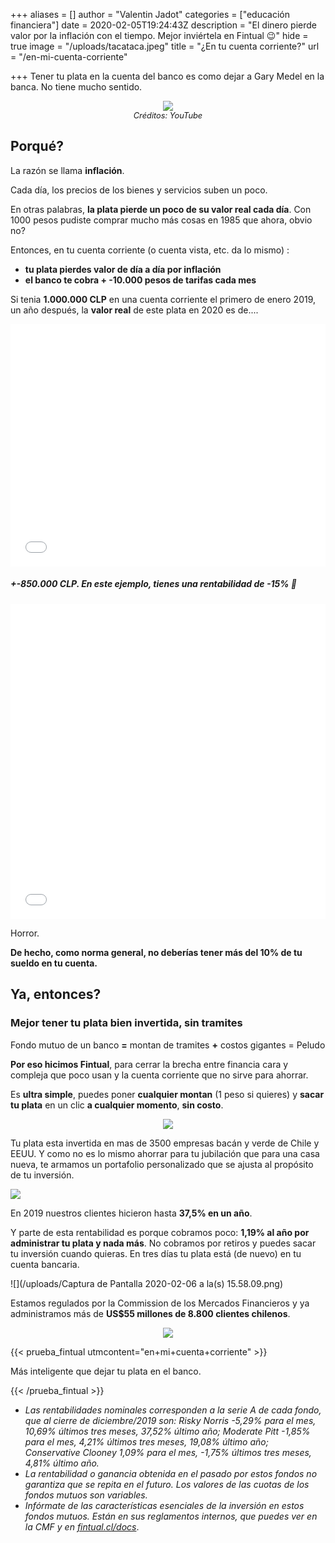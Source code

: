 +++
aliases = []
author = "Valentin Jadot"
categories = ["educación financiera"]
date = 2020-02-05T19:24:43Z
description = "El dinero pierde valor por la inflación con el tiempo. Mejor inviértela en Fintual 😉"
hide = true
image = "/uploads/tacataca.jpeg"
title = "¿En tu cuenta corriente?"
url = "/en-mi-cuenta-corriente"

+++
Tener tu plata en la cuenta del banco es como dejar a Gary Medel en la banca. No tiene mucho sentido.

<div style="text-align:center">  
<figure>  
<img src="/uploads/garymedel no po.png">  
<figcaption style="display:block;text-align:center;font-size:.8rem"><i>Créditos: YouTube</i></figcaption>
</figure>  
</div>

## Porqué?

La razón se llama **inflación**.

Cada día, los precios de los bienes y servicios suben un poco.

En otras palabras, **la plata pierde un poco de su valor real cada día**. Con 1000 pesos pudiste comprar mucho más cosas en 1985 que ahora, obvio no?

Entonces, en tu cuenta corriente (o cuenta vista, etc. da lo mismo) :

* **tu plata pierdes valor de día a día por inflación**
* **el banco te cobra + -10.000 pesos de tarifas cada mes**

Si tenia **1.000.000 CLP** en una cuenta corriente el primero de enero 2019, un año después, la **valor real** de este plata en 2020 es de....

<div style="width:100%;height:0;padding-bottom:77%;position:relative;"><iframe src="[https://giphy.com/embed/116seTvbXx07F6](https://giphy.com/embed/116seTvbXx07F6 "https://giphy.com/embed/116seTvbXx07F6")" width="100%" height="100%" style="position:absolute" frameBorder="0" class="giphy-embed" allowFullScreen></iframe></div>

##### **+-850.000 CLP.**  En este ejemplo, tienes una **rentabilidad de** -**15%** 🎉

<div style="width:100%;height:0;padding-bottom:100%;position:relative;"><iframe src="[https://giphy.com/embed/3epYgNP7uvMFa](https://giphy.com/embed/3epYgNP7uvMFa "https://giphy.com/embed/3epYgNP7uvMFa")" width="100%" height="100%" style="position:absolute" frameBorder="0" class="giphy-embed" allowFullScreen></iframe></div>

Horror.

**De hecho, como norma general, no deberías tener más del 10% de tu sueldo en tu cuenta.**

## Ya, entonces?

### Mejor tener tu plata bien invertida, sin tramites

Fondo mutuo de un banco **=** montan de tramites **+** costos gigantes = Peludo

**Por eso hicimos Fintual**, para cerrar la brecha entre financia cara y compleja que poco usan y la cuenta corriente que no sirve para ahorrar.

Es **ultra simple**, puedes poner **cualquier montan** (1 peso si quieres) y **sacar tu plata** en un clic **a cualquier momento**, **sin costo**.

<div style="text-align:center">  
<figure>  
<img src="/uploads/objetivos.png">  
</figure>  
</div>

Tu plata esta invertida en mas de 3500 empresas bacán y verde de Chile y EEUU. Y como no es lo mismo ahorrar para tu jubilación que para una casa nueva, te armamos un portafolio personalizado que se ajusta al propósito de tu inversión.

![](/uploads/verde.png)

En 2019 nuestros clientes hicieron hasta **37,5% en un año**.

Y parte de esta rentabilidad es porque cobramos poco: **1,19% al año por administrar tu plata y nada más**. No cobramos por retiros y puedes sacar tu inversión cuando quieras. En tres días tu plata está (de nuevo) en tu cuenta bancaria.

![](/uploads/Captura de Pantalla 2020-02-06 a la(s) 15.58.09.png)

Estamos regulados por la Commission de los Mercados Financieros y ya administramos más de **US$55 millones de 8.800 clientes chilenos**.

<p align="center">
  <img src="/uploads/cmf.png">
</p>



{{< prueba_fintual utmcontent="en+mi+cuenta+corriente" >}}

Más inteligente que dejar tu plata en el banco.

{{< /prueba_fintual >}}

* _Las rentabilidades nominales corresponden a la serie A de cada fondo, que al cierre de diciembre/2019 son: Risky Norris -5,29% para el mes, 10,69% últimos tres meses, 37,52% último año; Moderate Pitt -1,85% para el mes, 4,21% últimos tres meses, 19,08% último año; Conservative Clooney 1,09% para el mes, -1,75% últimos tres meses, 4,81% último año._
* _La rentabilidad o ganancia obtenida en el pasado por estos fondos no garantiza que se repita en el futuro. Los valores de las cuotas de los fondos mutuos son variables._
* _Infórmate de las características esenciales de la inversión en estos fondos mutuos. Están en sus reglamentos internos, que puedes ver en la CMF y en_ [_fintual.cl/docs_](http://fintual.cl/docs).
